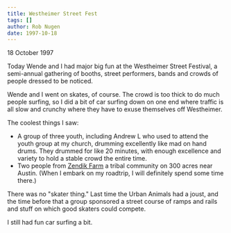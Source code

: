 ```yaml
---
title: Westheimer Street Fest
tags: []
author: Rob Nugen
date: 1997-10-18
---
```


<p class=date>18 October 1997</p>

<p>
Today Wende and I had major big fun at the Westheimer Street Festival, a semi-annual gathering of booths, street performers,  bands and crowds of people dressed to be noticed.
<p>
Wende and I went on skates, of course.  The crowd is too thick to do much people surfing, so I did a bit of car surfing down on one end where traffic is all slow and crunchy where they have to exuse themselves off Westheimer.
<p>
The coolest things I saw:
<ul>
<li>A group of three youth, including Andrew L who used to attend the youth group at my church, drumming excellently like mad on hand drums.  They drummed for like 20 minutes, with enough excellence and variety to hold a stable crowd the entire time.</li>
<li>Two people from <a href=http://www.eden.com/~zendik>Zendik Farm</a> a tribal community on 300 acres near Austin. (When I embark on my roadtrip, I will definitely spend some time there.)</li>
</ul>
<p>
There was no "skater thing." Last time the Urban Animals had a joust, and the time before that a group sponsored a street course of ramps and rails and stuff on which good skaters could compete.
<p>
I still had fun car surfing a bit.
<p>
